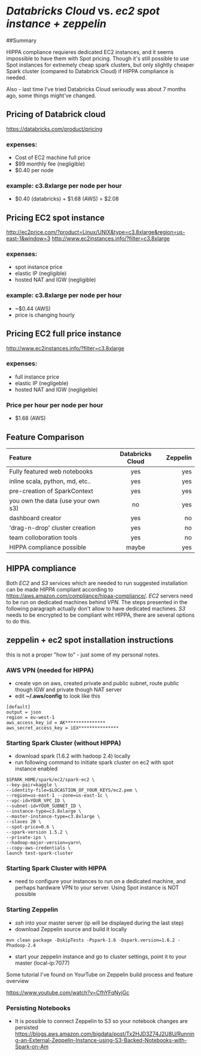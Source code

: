 # *Databricks Cloud* vs. *ec2 spot instance + zeppelin*

##Summary

HIPPA compliance requieres dedicated EC2 instances, and it seems impossible to have them with Spot pricing. Though it's still possible to use Spot instances for extremely cheap spark clusters, but only slightly cheaper Spark cluster (compared to Databrick Cloud) if HIPPA compliance is needed.

Also - last time I've tried Databricks Cloud serioudly was about 7 months ago, some things might've changed.

## Pricing of Databrick cloud
<https://databricks.com/product/pricing>

### expenses:

- Cost of EC2 machine full price
- $99 monthly fee (negligible)
- $0.40 per node

### example: c3.8xlarge per node per hour

- $0.40 (databricks) + $1.68 (AWS) = $2.08

## Pricing EC2 spot instance

<http://ec2price.com/?product=Linux/UNIX&type=c3.8xlarge&region=us-east-1&window=3>
<http://www.ec2instances.info/?filter=c3.8xlarge>

### expenses:

- spot instance price
- elastic IP (negligible)
- hosted NAT and IGW (negligible)

### example: c3.8xlarge per node per hour

- ~$0.44 (AWS)
- price is changing hourly

## Pricing EC2 full price instance

<http://www.ec2instances.info/?filter=c3.8xlarge>

### expenses:

- full instance price
- elastic IP (negligeble)
- hosted NAT and IGW (negligeble)

### Price per hour per node per hour

- $1.68 (AWS)



## Feature Comparison


| Feature  | Databricks Cloud  | Zeppelin |
|:------------- |:---------------:| -------------:|
| Fully featured web notebooks      | yes |         yes |
| inline scala, python, md, etc..     | yes        |           yes |
| pre-creation of SparkContext     | yes        |           yes |
| you own the data (use your own s3) | no        |           yes |
| dashboard creator | yes        |            no |
| 'drag-n-drop' cluster creation | yes        |            no |
| team colloboration tools    | yes        |           no |
| HIPPA compliance possible    | maybe        |           yes |

## HIPPA compliance

Both *EC2* and *S3* services which are needed to run suggested installation can be made *HIPPA* compliant according to <https://aws.amazon.com/compliance/hipaa-compliance/>. *EC2* servers need to be run on dedicated machines behind *VPN*. The steps presented in the following paragraph actually don't allow to have dedicated machines. *S3* needs to be encrypted to be compliant wiht HIPPA, there are several options to do this.

## zeppelin + ec2 spot installation instructions

this is not a proper "how to" - just some of my personal notes.

### AWS VPN (needed for HIPPA)

- create vpn on aws, created private and public subnet, route public though IGW and private though NAT server
- edit **~/.aws/config** to look like this

```
[default]
output = json
region = eu-west-1
aws_access_key_id = AK***************
aws_secret_access_key = iEX***************
```
### Starting Spark Cluster (without HIPPA)

- download spark (1.6.2 with hadoop 2.4) locally
- run following command to initiate spark cluster on ec2 with spot instance enabled

```
$SPARK_HOME/spark/ec2/spark-ec2 \
--key-pair=kaggle \
--identity-file=$LOCASTION_OF_YOUR_KEYS/ec2.pem \
--region=us-east-1 --zone=us-east-1c \
--vpc-id=YOUR_VPC_ID \
--subnet-id=YOUR_SUBNET_ID \
--instance-type=c3.8xlarge \
--master-instance-type=c3.8xlarge \
--slaves 20 \
--spot-price=0.6 \
--spark-version 1.5.2 \
--private-ips \
--hadoop-major-version=yarn\
--copy-aws-credentials \
launch test-spark-cluster
```

### Starting Spark Cluster with HIPPA

- need to configure your instances to run on a dedicated machine, and perhaps hardware VPN to your server. Using Spot instance is NOT possible

### Starting Zeppelin

- *ssh* into your master server (ip will be displayed during the last step)
- download Zeppelin source and build it locally

```
mvn clean package -DskipTests -Pspark-1.6 -Dspark.version=1.6.2 -Phadoop-2.4
```

- start your zeppelin instance and go to cluster settings, point it to your master (local-ip:7077)

Some tutorial I've found on YourTube on Zeppelin build process and feature overview

<https://www.youtube.com/watch?v=CfhYFqNyjGc>

### Persisting Notebooks

- It is possible to connect Zeppelin to S3 so your notebook changes are persisted
<https://blogs.aws.amazon.com/bigdata/post/Tx2HJD3Z74J2U8U/Running-an-External-Zeppelin-Instance-using-S3-Backed-Notebooks-with-Spark-on-Am>
